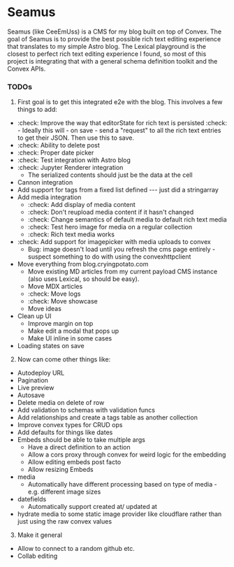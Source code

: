 # Seamus
Seamus (like CeeEmUss) is a CMS for my blog built on top of Convex. The goal of Seamus is to provide the best possible rich text editing experience that translates to my simple Astro blog. The Lexical playground is the closest to perfect rich text editing experience I found, so most of this project is integrating that with a general schema definition toolkit and the Convex APIs.


### TODOs
1. First goal is to get this integrated e2e with the blog. This involves a few things to add:

- :check: Improve the way that editorState for rich text is persisted
  :check:   - Ideally this will - on save - send a "request" to all the rich text entries to get their JSON. Then use this to save.
- :check: Ability to delete post
- :check: Proper date picker
- :check: Test integration with Astro blog
- :check: Jupyter Renderer integration
    - The serialized contents should just be the data at the cell
- Cannon integration
- Add support for tags from a fixed list defined --- just did a stringarray
- Add media integration
    - :check: Add display of media content
    - :check: Don't reupload media content if it hasn't changed
    - :check: Change semantics of default media to default rich text media
    - :check: Test hero image for media on a regular collection
    - :check: Rich text media works
- :check: Add support for imagepicker with media uploads to convex
    - Bug: image doesn't load until you refresh the cms page entirely - suspect something to do with using the convexhttpclient
- Move everything from blog.cryingpotato.com
    - Move existing MD articles from my current payload CMS instance (also uses Lexical, so should be easy).
    - Move MDX articles
    - :check: Move logs
    - :check: Move showcase
    - Move ideas
- Clean up UI
    - Improve margin on top
    - Make edit a modal that pops up
    - Make UI inline in some cases
- Loading states on save

2. Now can come other things like:
- Autodeploy URL
- Pagination
- Live preview
- Autosave
- Delete media on delete of row
- Add validation to schemas with validation funcs
- Add relationships and create a tags table as another collection
- Improve convex types for CRUD ops
- Add defaults for things like dates
- Embeds should be able to take multiple args
    - Have a direct definition to an action
    - Allow a cors proxy through convex for weird logic for the embedding
    - Allow editing embeds post facto
    - Allow resizing Embeds
- media
    - Automatically have different processing based on type of media - e.g. different image sizes
- datefields
    - Automatically support created at/ updated at
- hydrate media to some static image provider like cloudflare rather than just using the raw convex values

3. Make it general
- Allow to connect to a random github etc.
- Collab editing

